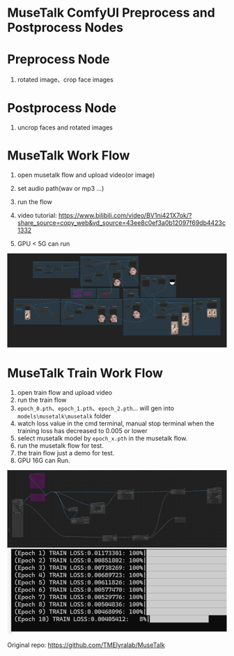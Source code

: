 

# MuseTalk ComfyUI Preprocess and Postprocess Nodes

# Preprocess Node
1. rotated image、crop face images

# Postprocess Node
1. uncrop faces and rotated images


# MuseTalk Work Flow
1. open musetalk flow and upload video(or image)
2. set audio path(wav or mp3 ...)
3. run the flow
4. video tutorial: https://www.bilibili.com/video/BV1ni421X7ok/?share_source=copy_web&vd_source=43ee8c0ef3a0b12097f69db4423c1332

5. GPU < 5G can run

![image](./workflow/sampleimage.png)

# MuseTalk Train Work Flow
1. open train flow and upload video
2. run the train flow
3. `epoch_0.pth`、`epoch_1.pth`、`epoch_2.pth`... will gen into `models\musetalk\musetalk` folder
4. watch loss value in the cmd terminal, manual stop terminal when the training loss has decreased to 0.005 or lower
5. select musetalk model by `epoch_x.pth` in the musetalk flow.
6. run the musetalk flow for test.
7. the train flow just a demo for test.
8. GPU 16G can Run.

![image](./workflow/train.png)
![image](./workflow/trainsample.png)


Original repo:
https://github.com/TMElyralab/MuseTalk